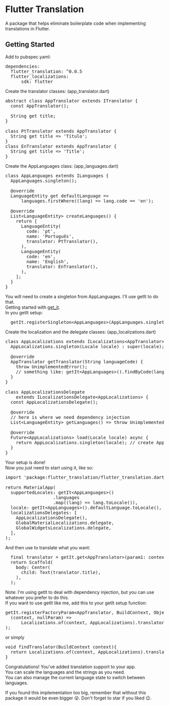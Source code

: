 # Flutter Translation

A package that helps eliminate boilerplate code when implementing translations in Flutter.

## Getting Started

Add to pubspec.yaml:

<pre>
dependencies:
  flutter_translation: ^0.0.5
  flutter_localizations:  
      sdk: flutter
</pre>

Create the translator classes: (app_translator.dart)

<pre>
abstract class AppTranslator extends ITranslator {
  const AppTranslator();

  String get title;
}

class PtTranslator extends AppTranslator {
  String get title => 'Título';
}
class EnTranslator extends AppTranslator {
  String get title => 'Title';
}
</pre>

Create the AppLanguages class: (app_languages.dart)

<pre>
class AppLanguages extends ILanguages {
  AppLanguages.singleton();

  @override
  LanguageEntity get defaultLanguage =>
      languages.firstWhere((lang) => lang.code == 'en');

  @override
  List&ltLanguageEntity&gt createLanguages() {
    return [
      LanguageEntity(
        code: 'pt',
        name: 'Português',
        translator: PtTranslator(),
      ),
      LanguageEntity(
        code: 'en',
        name: 'English',
        translator: EnTranslator(),
      ),
    ];
  }
}
</pre>

You will need to create a singleton from AppLanguages. I'll use getIt to do that. <br>
Getting started with <a href="https://pub.dev/packages/get_it" target="blank">get_it</a>. <br>
In you getIt setup:

<pre>
  getIt.registerSingleton&ltAppLanguages&gt(AppLanguages.singleton());
</pre>

Create the localization and the delegate classes: (app_localizations.dart)

<pre>
class AppLocalizations extends ILocalizations&ltAppTranslator&gt {
  AppLocalizations.singleton(Locale locale) : super(locale);

  @override
  AppTranslator getTranslator(String languageCode) {
    throw UnimplementedError();
    // something like: getIt&ltAppLanguages&gt().findByCode(languageCode).translator
  }
}
  
class AppLocalizationsDelegate
    extends ILocalizationsDelegate&ltAppLocalizations&gt {
  const AppLocalizationsDelegate();

  @override
  // here is where we need dependency injection
  List&ltLanguageEntity&gt getLanguages() => throw UnimplementedError(); // something like: getIt&ltAppLanguages&gt().languages;

  @override
  Future&ltAppLocalizations&gt load(Locale locale) async {
    return AppLocalizations.singleton(locale); // create AppLocalizations instance
  }
}
</pre>

Your setup is done! <br>
Now you just need to start using it, like so:

<pre>
import 'package:flutter_translation/flutter_translation.dart';

return MaterialApp(
  supportedLocales: getIt&ltAppLanguages&gt()
                  .languages
                  .map((lang) => lang.toLocale()),
  locale: getIt&ltAppLanguages&gt().defaultLanguage.toLocale(),
  localizationsDelegates: [
    AppLocalizationsDelegate(),
    GlobalMaterialLocalizations.delegate, 
    GlobalWidgetsLocalizations.delegate, 
  ],
);
</pre>

And then use to translate what you want:

<pre>
  final translator = getIt.get&ltAppTranslator&gt(param1: context);
  return Scaffold(
    body: Center(
      child: Text(translator.title),
    ),
  );
</pre>

Note: I'm using getIt to deal with dependency injection, but you can use whatever you prefer to do this. <br>
If you want to use getIt like me, add this to your getIt setup function:

<pre>
getIt.registerFactoryParam&ltAppTranslator, BuildContext, Object&gt(
  (context, nullParam) =>
      Localizations.of(context, AppLocalizations).translator,
);
</pre>

or simply

<pre>
void findTranslator(BuildContext context){
  return Localizations.of(context, AppLocalizations).translator;
}
</pre>

Congratulations! You've added translation support to your app. <br>
You can scale the languages and the strings as you need. <br>
You can also manage the current language state to switch between languages. <br>

If you found this implementation too big, remember that without this package it would be even bigger 😜.
Don't forget to star if you liked 😉.
